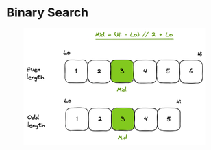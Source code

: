 # Binary Search

<figure><img src="../.gitbook/assets/binary-search.png" alt=""><figcaption></figcaption></figure>
